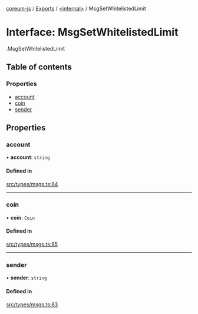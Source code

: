 [coreum-js](../README.md) / [Exports](../modules.md) / [<internal\>](../modules/internal_.md) / MsgSetWhitelistedLimit

# Interface: MsgSetWhitelistedLimit

[<internal>](../modules/internal_.md).MsgSetWhitelistedLimit

## Table of contents

### Properties

- [account](internal_.MsgSetWhitelistedLimit.md#account)
- [coin](internal_.MsgSetWhitelistedLimit.md#coin)
- [sender](internal_.MsgSetWhitelistedLimit.md#sender)

## Properties

### account

• **account**: `string`

#### Defined in

[src/types/msgs.ts:84](https://github.com/PulsaraIO/coreum-js/blob/37352c6/src/types/msgs.ts#L84)

___

### coin

• **coin**: `Coin`

#### Defined in

[src/types/msgs.ts:85](https://github.com/PulsaraIO/coreum-js/blob/37352c6/src/types/msgs.ts#L85)

___

### sender

• **sender**: `string`

#### Defined in

[src/types/msgs.ts:83](https://github.com/PulsaraIO/coreum-js/blob/37352c6/src/types/msgs.ts#L83)
